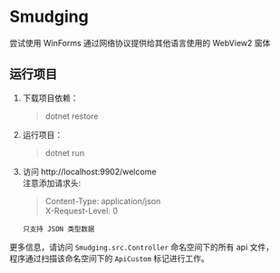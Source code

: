 # Smudging
尝试使用 WinForms 通过网络协议提供给其他语言使用的 WebView2 窗体

## 运行项目  
1. 下载项目依赖：
   > dotnet restore
2. 运行项目：
    > dotnet run
3. 访问 http://localhost:9902/welcome  
   注意添加请求头: 
   > Content-Type: application/json  
   > X-Request-Level: 0

   `只支持 JSON 类型数据`

更多信息，请访问 `Smudging.src.Controller` 命名空间下的所有 api 文件，  
程序通过扫描该命名空间下的 `ApiCustom` 标记进行工作。